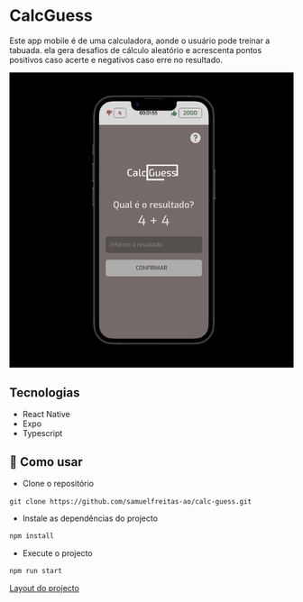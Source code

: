 # CalcGuess

<p>
  Este app mobile é de uma calculadora, aonde o usuário pode treinar a tabuada. ela gera desafios de cálculo aleatório e acrescenta pontos positivos caso acerte e negativos caso erre no resultado.
</p>
<center>
  <img src="./.github/preview.png" width='800'/>
</center>

## Tecnologias

- React Native
- Expo
- Typescript

## 🚀 Como usar

- Clone o repositório

`git clone https://github.com/samuelfreitas-ao/calc-guess.git`

- Instale as dependências do projecto

```java
npm install
```

- Execute o projecto

```java
npm run start
```

[Layout do projecto](https://www.figma.com/file/XfpDaTpOYz9CcCWmNnQ0cs/Calculadora---Guess?node-id=1-4&t=Pdcof5UKhu7DXsAh-0)
